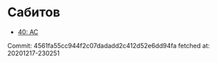 # Сабитов
- [40: AC](40.md)

Commit: 4561fa55cc944f2c07dadadd2c412d52e6dd94fa
 fetched at: 20201217-230251
